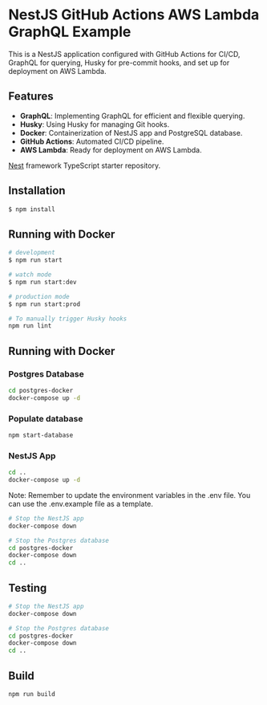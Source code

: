 
# NestJS GitHub Actions AWS Lambda GraphQL Example

This is a NestJS application configured with GitHub Actions for CI/CD, GraphQL for querying, Husky for pre-commit hooks, and set up for deployment on AWS Lambda.

## Features

- **GraphQL**: Implementing GraphQL for efficient and flexible querying.
- **Husky**: Using Husky for managing Git hooks.
- **Docker**: Containerization of NestJS app and PostgreSQL database.
- **GitHub Actions**: Automated CI/CD pipeline.
- **AWS Lambda**: Ready for deployment on AWS Lambda.

[Nest](https://github.com/nestjs/nest) framework TypeScript starter repository.

## Installation

```bash
$ npm install
```

## Running with Docker

```bash
# development
$ npm run start

# watch mode
$ npm run start:dev

# production mode
$ npm run start:prod
```

```bash
# To manually trigger Husky hooks
npm run lint
```

## Running with Docker

### Postgres Database

```bash
cd postgres-docker
docker-compose up -d
```
### Populate database

```bash
npm start-database
```

### NestJS App

```bash
cd ..
docker-compose up -d
```
Note: Remember to update the environment variables in the .env file. You can use the .env.example file as a template.

```bash
# Stop the NestJS app
docker-compose down

# Stop the Postgres database
cd postgres-docker
docker-compose down
cd ..
```

## Testing

```bash
# Stop the NestJS app
docker-compose down

# Stop the Postgres database
cd postgres-docker
docker-compose down
cd ..
```

## Build

```bash
npm run build
```
